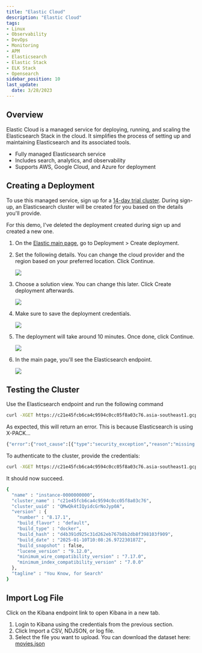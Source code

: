 ```yaml
---
title: "Elastic Cloud"
description: "Elastic Cloud"
tags: 
- Linux
- Observability
- DevOps
- Monitoring 
- APM
- Elasticsearch
- Elastic Stack
- ELK Stack
- Opensearch
sidebar_position: 10
last_update:
  date: 3/28/2023
---
```


## Overview 

Elastic Cloud is a managed service for deploying, running, and scaling the Elasticsearch Stack in the cloud. It simplifies the process of setting up and maintaining Elasticsearch and its associated tools.

- Fully managed Elasticsearch service
- Includes search, analytics, and observability  
- Supports AWS, Google Cloud, and Azure for deployment  

## Creating a Deployment 

To use this managed service, sign up for a [14-day trial cluster](https://www.elastic.co/guide/en/cloud/current/ec-getting-started-trial.html). During sign-up, an Elasticsearch cluster will be created for you based on the details you'll provide. 

For this demo, I've deleted the deployment created during sign up and created a new one.

1. On the [Elastic main page](https://cloud.elastic.co/deployments), go to Deployment > Create deployment.

2. Set the following details. You can change the cloud provider and the region based on your preferred location. Click Continue.

    ![](/img/docs/01232025-elastic-creating-a-deployment.png)

3. Choose a solution view. You can change this later. Click Create deployment afterwards.

    ![](/img/docs/01232025-elastic-creating-a-deployment-2.png)

4. Make sure to save the deployment credentials.

    ![](/img/docs/01232025-elastic-creating-a-deployment-3.png)

5. The deployment will take around 10 minutes. Once done, click Continue. 

    ![](/img/docs/01232025-elastic-creating-a-deployment-4.png)

6. In the main page, you'll see the Elasticsearch endpoint. 

    ![](/img/docs/01232025-elastic-creating-a-deployment-5.png)

## Testing the Cluster 

Use the Elasticsearch endpoint and run the following command

```bash
curl -XGET https://c21e45fcb6ca4c9594c0cc05f8a03c76.asia-southeast1.gcp.elastic-cloud.com:443
```

As expected, this will return an error. This is because Elasticsearch is using X-PACK... 

```bash
{"error":{"root_cause":[{"type":"security_exception","reason":"missing authentication credentials for REST request [/]","header":{"WWW-Authenticate":["Basic realm=\"security\", charset=\"UTF-8\"","Bearer realm=\"security\"","ApiKey"]}}],"type":"security_exception","reason":"missing authentication credentials for REST request [/]","header":{"WWW-Authenticate":["Basic realm=\"security\", charset=\"UTF-8\"","Bearer realm=\"security\"","ApiKey"]}},"status":401} 
```

To authenticate to the cluster, provide the credentials:

```bash
curl -XGET https://c21e45fcb6ca4c9594c0cc05f8a03c76.asia-southeast1.gcp.elastic-cloud.com:443 -u elastic:add-password-here 
```

It should now succeed.

```bash
{
  "name" : "instance-0000000000",
  "cluster_name" : "c21e45fcb6ca4c9594c0cc05f8a03c76",
  "cluster_uuid" : "QMwQk4tIQyidcGrNoJyp0A",
  "version" : {
    "number" : "8.17.1",
    "build_flavor" : "default",
    "build_type" : "docker",
    "build_hash" : "d4b391d925c31d262eb767b8b2db8f398103f909",
    "build_date" : "2025-01-10T10:08:26.972230187Z",
    "build_snapshot" : false,
    "lucene_version" : "9.12.0",
    "minimum_wire_compatibility_version" : "7.17.0",
    "minimum_index_compatibility_version" : "7.0.0"
  },
  "tagline" : "You Know, for Search"
} 
```

## Import Log File 

Click on the Kibana endpoint link to open Kibana in a new tab. 

1. Login to Kibana using the credentials from the previous section.
2. Click Import a CSV, NDJSON, or log file.
3. Select the file you want to upload. You can download the dataset here: [movies.json](@site/assets/elastic-stack/movies.json)
